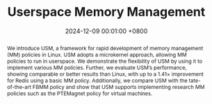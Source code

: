 ---
title:          "Userspace Memory Management"
date:           2024-12-09 00:01:00 +0800
selected:       true
pub:            "Operating Systems Design and Implementation (OSDI)"
pub_date:       "2025"
abstract: >-
  We introduce USM, a framework for rapid development of memory management (MM) policies in Linux. USM adopts a microkernel approach, allowing MM policies to run in
  userspace. We demonstrate the flexibility of USM by using it to implement various MM policies. Further, we evaluate USM’s performance, showing comparable or better results than Linux, with up to a $1.41×$ improvement for Redis using a basic MM policy. Additionally, we compare USM with the tate-of-the-art FBMM policy and show that USM supports implementing research MM policies such as the PTEMagnet policy for virtual machines.

#cover:          /assets/images/covers/cover2.jpg
authors:
  - Assane Fall+
  - Yves Kone
  - Kilian Kemgne
  - renaud lachaize 
  - Jean-Pierre Lozi
  - Alain Tchana
  - Luc MAHOP

links:
  Paper: https://www.biorxiv.org
  Code: https://github.com
  Unsplash: https://unsplash.com/photos/orange-fruit-on-white-table-cloth-ISX_imp8t1o
---
